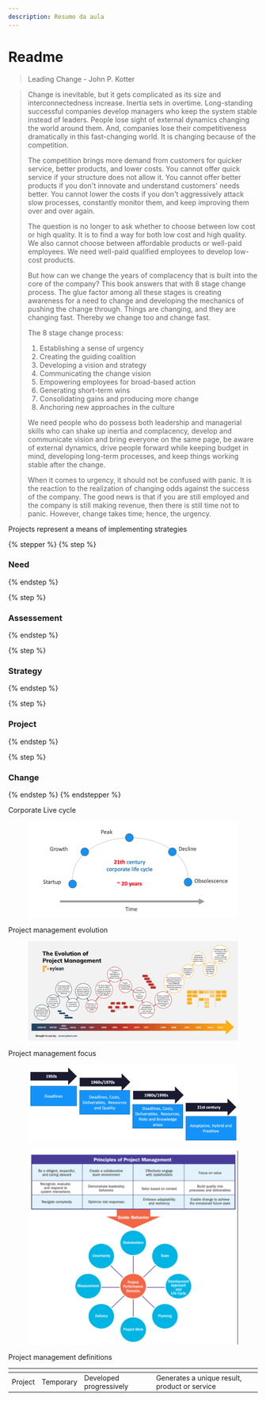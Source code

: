 ```yaml
---
description: Resumo da aula
---
```


# Readme

> Leading Change - John P. Kotter

> Change is inevitable, but it gets complicated as its size and interconnectedness increase. Inertia sets in overtime. Long-standing successful companies develop managers who keep the system stable instead of leaders. People lose sight of external dynamics changing the world around them. And, companies lose their competitiveness dramatically in this fast-changing world. It is changing because of the competition.
>
> The competition brings more demand from customers for quicker service, better products, and lower costs. You cannot offer quick service if your structure does not allow it. You cannot offer better products if you don't innovate and understand customers' needs better. You cannot lower the costs if you don't aggressively attack slow processes, constantly monitor them, and keep improving them over and over again.
>
> The question is no longer to ask whether to choose between low cost or high quality. It is to find a way for both low cost and high quality. We also cannot choose between affordable products or well-paid employees. We need well-paid qualified employees to develop low-cost products.
>
> But how can we change the years of complacency that is built into the core of the company? This book answers that with 8 stage change process. The glue factor among all these stages is creating awareness for a need to change and developing the mechanics of pushing the change through. Things are changing, and they are changing fast. Thereby we change too and change fast.
>
> The 8 stage change process:
>
> 1. Establishing a sense of urgency
> 2. Creating the guiding coalition
> 3. Developing a vision and strategy
> 4. Communicating the change vision
> 5. Empowering employees for broad-based action
> 6. Generating short-term wins
> 7. Consolidating gains and producing more change
> 8. Anchoring new approaches in the culture
>
> We need people who do possess both leadership and managerial skills who can shake up inertia and complacency, develop and communicate vision and bring everyone on the same page, be aware of external dynamics, drive people forward while keeping budget in mind, developing long-term processes, and keep things working stable after the change.
>
> When it comes to urgency, it should not be confused with panic. It is the reaction to the realization of changing odds against the success of the company. The good news is that if you are still employed and the company is still making revenue, then there is still time not to panic. However, change takes time; hence, the urgency.



Projects represent a means of implementing strategies

{% stepper %}
{% step %}
### Need


{% endstep %}

{% step %}
### Assessement


{% endstep %}

{% step %}
### Strategy


{% endstep %}

{% step %}
### Project


{% endstep %}

{% step %}
### Change


{% endstep %}
{% endstepper %}

Corporate Live cycle

<figure><img src="../../.gitbook/assets/Screenshot 2025-01-27 at 10.38.32.png" alt=""><figcaption></figcaption></figure>

Project management evolution

<figure><img src="../../.gitbook/assets/PM-History-2.png" alt=""><figcaption></figcaption></figure>

Project management focus

<figure><img src="../../.gitbook/assets/Screenshot 2025-01-27 at 14.41.48.png" alt=""><figcaption></figcaption></figure>

<figure><img src="../../.gitbook/assets/Screenshot 2025-01-27 at 14.44.01.png" alt=""><figcaption></figcaption></figure>

Project management definitions

<table data-view="cards"><thead><tr><th></th><th></th><th></th><th></th></tr></thead><tbody><tr><td>Project</td><td>Temporary</td><td>Developed progressively</td><td>Generates a unique result, product or service</td></tr></tbody></table>

